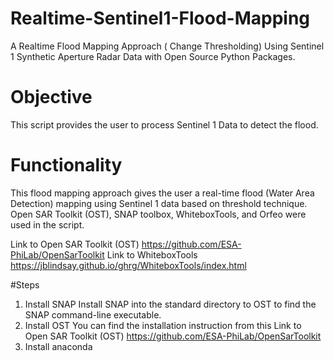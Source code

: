 # Realtime-Sentinel1-Flood-Mapping
A Realtime Flood Mapping Approach ( Change Thresholding) Using Sentinel 1 Synthetic Aperture Radar Data with Open Source Python Packages.

# Objective 
This script provides the user to process Sentinel 1 Data to detect the flood. 

# Functionality
This flood mapping approach gives the user a real-time flood (Water Area Detection) mapping using Sentinel 1 data based on threshold technique.
Open SAR Toolkit (OST), SNAP toolbox, WhiteboxTools, and Orfeo were used in the script.

Link to Open SAR Toolkit (OST)
https://github.com/ESA-PhiLab/OpenSarToolkit 
Link to WhiteboxTools
https://jblindsay.github.io/ghrg/WhiteboxTools/index.html

#Steps
1. Install SNAP
Install SNAP into the standard directory to OST to find the SNAP command-line executable. 
2. Install OST
You can find the installation instruction from this Link to Open SAR Toolkit (OST)
https://github.com/ESA-PhiLab/OpenSarToolkit 
3. Install anaconda

